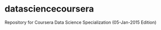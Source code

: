 datasciencecoursera
===================

Repository for Coursera Data Science Specialization (05-Jan-2015 Edition)

